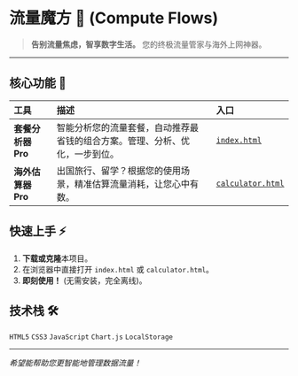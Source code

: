 # 流量魔方 🧊 (Compute Flows)

> **告别流量焦虑，智享数字生活。** 您的终极流量管家与海外上网神器。

---

## 核心功能 🚀

| 工具 | 描述 | 入口 |
| :--- | :--- | :--- |
| **套餐分析器 Pro** | 智能分析您的流量套餐，自动推荐最省钱的组合方案。管理、分析、优化，一步到位。 | [`index.html`](./index.html) |
| **海外估算器 Pro** | 出国旅行、留学？根据您的使用场景，精准估算流量消耗，让您心中有数。 | [`calculator.html`](./calculator.html) |

## 快速上手 ⚡️

1.  **下载或克隆**本项目。
2.  在浏览器中直接打开 `index.html` 或 `calculator.html`。
3.  **即刻使用！** (无需安装，完全离线)。

## 技术栈 🛠️

`HTML5` `CSS3` `JavaScript` `Chart.js` `LocalStorage`

---

*希望能帮助您更智能地管理数据流量！*